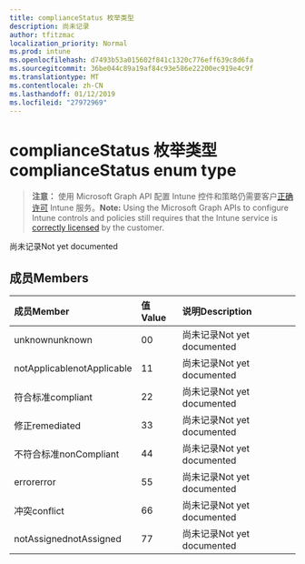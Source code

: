 ```yaml
---
title: complianceStatus 枚举类型
description: 尚未记录
author: tfitzmac
localization_priority: Normal
ms.prod: intune
ms.openlocfilehash: d7493b53a015602f841c1320c776eff639c8d6fa
ms.sourcegitcommit: 36be044c89a19af84c93e586e22200ec919e4c9f
ms.translationtype: MT
ms.contentlocale: zh-CN
ms.lasthandoff: 01/12/2019
ms.locfileid: "27972969"
---
```

# <a name="compliancestatus-enum-type"></a><span data-ttu-id="b37f5-103">complianceStatus 枚举类型</span><span class="sxs-lookup"><span data-stu-id="b37f5-103">complianceStatus enum type</span></span>

> <span data-ttu-id="b37f5-104">**注意：** 使用 Microsoft Graph API 配置 Intune 控件和策略仍需要客户[正确许可](https://go.microsoft.com/fwlink/?linkid=839381) Intune 服务。</span><span class="sxs-lookup"><span data-stu-id="b37f5-104">**Note:** Using the Microsoft Graph APIs to configure Intune controls and policies still requires that the Intune service is [correctly licensed](https://go.microsoft.com/fwlink/?linkid=839381) by the customer.</span></span>

<span data-ttu-id="b37f5-105">尚未记录</span><span class="sxs-lookup"><span data-stu-id="b37f5-105">Not yet documented</span></span>
## <a name="members"></a><span data-ttu-id="b37f5-106">成员</span><span class="sxs-lookup"><span data-stu-id="b37f5-106">Members</span></span>
|<span data-ttu-id="b37f5-107">成员</span><span class="sxs-lookup"><span data-stu-id="b37f5-107">Member</span></span>|<span data-ttu-id="b37f5-108">值</span><span class="sxs-lookup"><span data-stu-id="b37f5-108">Value</span></span>|<span data-ttu-id="b37f5-109">说明</span><span class="sxs-lookup"><span data-stu-id="b37f5-109">Description</span></span>|
|:---|:---|:---|
|<span data-ttu-id="b37f5-110">unknown</span><span class="sxs-lookup"><span data-stu-id="b37f5-110">unknown</span></span>|<span data-ttu-id="b37f5-111">0</span><span class="sxs-lookup"><span data-stu-id="b37f5-111">0</span></span>|<span data-ttu-id="b37f5-112">尚未记录</span><span class="sxs-lookup"><span data-stu-id="b37f5-112">Not yet documented</span></span>|
|<span data-ttu-id="b37f5-113">notApplicable</span><span class="sxs-lookup"><span data-stu-id="b37f5-113">notApplicable</span></span>|<span data-ttu-id="b37f5-114">1</span><span class="sxs-lookup"><span data-stu-id="b37f5-114">1</span></span>|<span data-ttu-id="b37f5-115">尚未记录</span><span class="sxs-lookup"><span data-stu-id="b37f5-115">Not yet documented</span></span>|
|<span data-ttu-id="b37f5-116">符合标准</span><span class="sxs-lookup"><span data-stu-id="b37f5-116">compliant</span></span>|<span data-ttu-id="b37f5-117">2</span><span class="sxs-lookup"><span data-stu-id="b37f5-117">2</span></span>|<span data-ttu-id="b37f5-118">尚未记录</span><span class="sxs-lookup"><span data-stu-id="b37f5-118">Not yet documented</span></span>|
|<span data-ttu-id="b37f5-119">修正</span><span class="sxs-lookup"><span data-stu-id="b37f5-119">remediated</span></span>|<span data-ttu-id="b37f5-120">3</span><span class="sxs-lookup"><span data-stu-id="b37f5-120">3</span></span>|<span data-ttu-id="b37f5-121">尚未记录</span><span class="sxs-lookup"><span data-stu-id="b37f5-121">Not yet documented</span></span>|
|<span data-ttu-id="b37f5-122">不符合标准</span><span class="sxs-lookup"><span data-stu-id="b37f5-122">nonCompliant</span></span>|<span data-ttu-id="b37f5-123">4</span><span class="sxs-lookup"><span data-stu-id="b37f5-123">4</span></span>|<span data-ttu-id="b37f5-124">尚未记录</span><span class="sxs-lookup"><span data-stu-id="b37f5-124">Not yet documented</span></span>|
|<span data-ttu-id="b37f5-125">error</span><span class="sxs-lookup"><span data-stu-id="b37f5-125">error</span></span>|<span data-ttu-id="b37f5-126">5</span><span class="sxs-lookup"><span data-stu-id="b37f5-126">5</span></span>|<span data-ttu-id="b37f5-127">尚未记录</span><span class="sxs-lookup"><span data-stu-id="b37f5-127">Not yet documented</span></span>|
|<span data-ttu-id="b37f5-128">冲突</span><span class="sxs-lookup"><span data-stu-id="b37f5-128">conflict</span></span>|<span data-ttu-id="b37f5-129">6</span><span class="sxs-lookup"><span data-stu-id="b37f5-129">6</span></span>|<span data-ttu-id="b37f5-130">尚未记录</span><span class="sxs-lookup"><span data-stu-id="b37f5-130">Not yet documented</span></span>|
|<span data-ttu-id="b37f5-131">notAssigned</span><span class="sxs-lookup"><span data-stu-id="b37f5-131">notAssigned</span></span>|<span data-ttu-id="b37f5-132">7</span><span class="sxs-lookup"><span data-stu-id="b37f5-132">7</span></span>|<span data-ttu-id="b37f5-133">尚未记录</span><span class="sxs-lookup"><span data-stu-id="b37f5-133">Not yet documented</span></span>|



